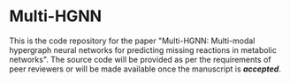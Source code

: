 # Multi-HGNN

This is the code repository for the paper "Multi-HGNN: Multi-modal hypergraph neural networks for predicting missing reactions in metabolic networks". The source code will be provided as per the requirements of peer reviewers or will be made available once the manuscript is **_accepted_**.
